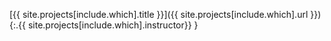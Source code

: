 [{{ site.projects[include.which].title }}]({{ site.projects[include.which].url }}){:.{{ site.projects[include.which].instructor}} }
